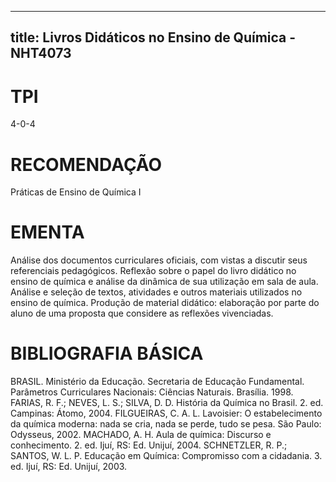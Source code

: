 
---
title: Livros Didáticos no Ensino de Química - NHT4073 
---

# TPI

4-0-4

# RECOMENDAÇÃO

Práticas de Ensino de Química I

# EMENTA

Análise dos documentos curriculares oficiais, com vistas a discutir seus referenciais pedagógicos. Reflexão sobre o papel do livro didático no ensino de química e análise da dinâmica de sua utilização em sala de aula. Análise e seleção de textos, atividades e outros materiais utilizados no ensino de química. Produção de material didático: elaboração por parte do aluno de uma proposta que considere as reflexões vivenciadas.

# BIBLIOGRAFIA BÁSICA

BRASIL. Ministério da Educação. Secretaria de Educação Fundamental. Parâmetros Curriculares Nacionais: Ciências Naturais. Brasília. 1998.
FARIAS, R. F.; NEVES, L. S.; SILVA, D. D. História da Química no Brasil. 2. ed. Campinas: Átomo, 2004.
FILGUEIRAS, C. A. L. Lavoisier: O estabelecimento da química moderna: nada se cria, nada se perde, tudo se pesa. São Paulo: Odysseus, 2002.
MACHADO, A. H. Aula de química: Discurso e conhecimento. 2. ed. Ijuí, RS: Ed. Unijuí, 2004.
SCHNETZLER, R. P.; SANTOS, W. L. P. Educação em Química: Compromisso com a cidadania. 3. ed. Ijuí, RS: Ed. Unijuí, 2003.
        